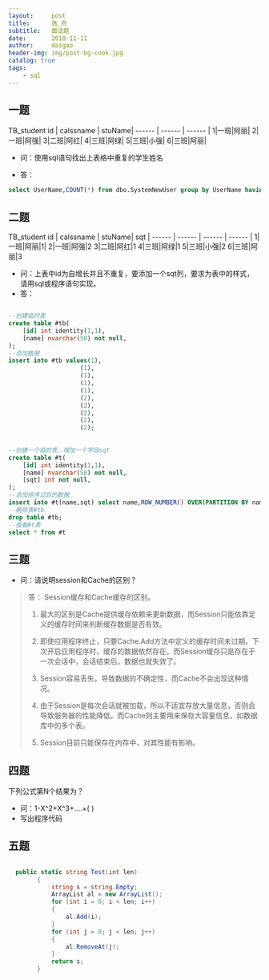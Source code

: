 ```yaml
---
layout:     post
title:      逸_舟
subtitle:   面试题
date:       2018-11-11
author:     daigao
header-img: img/post-bg-cook.jpg
catalog: true
tags:
    - sql
---
```



## 一题

TB_student
 id | calssname | stuName|
 ------ | ------ | ------ |
1|一班|阿丽|
2|一班|阿强|
3|二班|阿红|
4|三班|阿绿|
5|三班|小强|
6|三班|阿丽|

- 问：使用sql语句找出上表格中重复的学生姓名

- 答：
```sql
select UserName,COUNT(*) from dbo.SystemNewUser group by UserName having COUNT(*)>1
```

## 二题

TB_student
 id | calssname | stuName| sqt |
 ------ | ------ | ------ | ------ |
1|一班|阿丽|1|
2|一班|阿强|2
3|二班|阿红|1
4|三班|阿绿|1
5|三班|小强|2
6|三班|阿丽|3

- 问：上表中id为自增长并且不重复，要添加一个sqt列，要求为表中的样式，请用sql或程序语句实现。
- 答：

```sql

--创建临时表
create table #tb(
	[id] int identity(1,1),
	[name] nvarchar(50) not null,
);
--添加数据
insert into #tb values(1),
					(1),
					(1),
					(1),
					(1),
					(2),
					(2),
					(2),
					(2),
					(2);
					
					
--创建一个临时表，增加一个字段sqt
create table #t(
	[id] int identity(1,1),
	[name] nvarchar(50) not null,
	[sqt] int not null,
);
--添加排序过后的数据
insert into #t(name,sqt) select name,ROW_NUMBER() OVER(PARTITION BY name order by name) as num from #tb;
--删除表#tb
drop table #tb;
--查看#t表
select * from #t

```

## 三题

- 问：请说明session和Cache的区别？
 
> 答： Session缓存和Cache缓存的区别。
>
> 1. 最大的区别是Cache提供缓存依赖来更新数据，而Session只能依靠定义的缓存时间来判断缓存数据是否有效。
>
> 2. 即使应用程序终止，只要Cache.Add方法中定义的缓存时间未过期，下次开启应用程序时，缓存的数据依然存在。而Session缓存只是存在于一次会话中，会话结束后，数据也就失效了。
>
> 3. Session容易丢失，导致数据的不确定性，而Cache不会出现这种情况。
>
> 4. 由于Session是每次会话就被加载，所以不适宜存放大量信息，否则会导致服务器的性能降低。而Cache则主要用来保存大容量信息，如数据库中的多个表。
>
> 5. Session目前只能保存在内存中，对其性能有影响。

## 四题

下列公式第N个结果为？
- 问：1-X^2+X^3+....+(    )
- 写出程序代码

## 五题

```C#

  public static string Test(int len)
        {
            string s = string.Empty;
            ArrayList al = new ArrayList();
            for (int i = 0; i < len; i++)
            {
                al.Add(i);
            }
            for (int j = 0; j < len; j++)
            {
                al.RemoveAt(j);
            }
            return s;
        }

```


